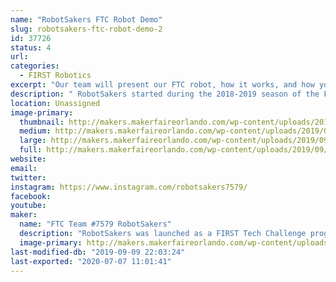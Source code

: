 ```yaml
---
name: "RobotSakers FTC Robot Demo"
slug: robotsakers-ftc-robot-demo-2
id: 37726
status: 4
url: 
categories:
  - FIRST Robotics
excerpt: "Our team will present our FTC robot, how it works, and how you can get involved in FIRST to work with your own team and build a robot."
description: " RobotSakers started during the 2018-2019 season of the FIRST Tech Challenge and developed a robot to compete in the year's game, Rover Ruckus. After experiencing our first season and learning the ropes of robotics, our dedication to spreading STEM has skyrocketed and we want to extend our mission to Maker Faire by demoing our robot. Our exhibit will showcase our bot, how we built it, and how you can get involved in FIRST."
location: Unassigned
image-primary:
  thumbnail: http://makers.makerfaireorlando.com/wp-content/uploads/2019/09/team-picture-2-150x150.jpg
  medium: http://makers.makerfaireorlando.com/wp-content/uploads/2019/09/team-picture-2-300x209.jpg
  large: http://makers.makerfaireorlando.com/wp-content/uploads/2019/09/team-picture-2.jpg
  full: http://makers.makerfaireorlando.com/wp-content/uploads/2019/09/team-picture-2.jpg
website: 
email: 
twitter: 
instagram: https://www.instagram.com/robotsakers7579/
facebook: 
youtube: 
maker:
  name: "FTC Team #7579 RobotSakers"
  description: "RobotSakers was launched as a FIRST Tech Challenge program by a group of students with an interest in engineering and robotics.  Our team’s mission is to inspire young people to become leaders in Science, Technology, Engineering, and Mathematics by developing partnerships with industry professionals to solve annual engineering challenges put forth by FIRST.  We are building a foundation of technical skills, social skills, and values to create leaders in the STEM community."
  image-primary: http://makers.makerfaireorlando.com/wp-content/uploads/2019/09/Robotsakers-logo.png
last-modified-db: "2019-09-09 22:03:24"
last-exported: "2020-07-07 11:01:41"
---
```

